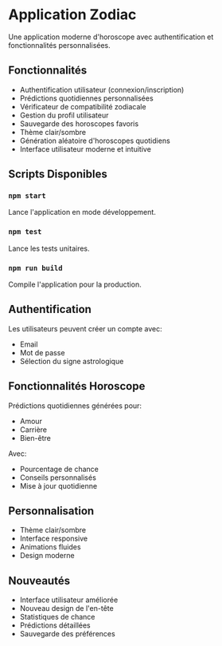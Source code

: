 # Application Zodiac

Une application moderne d'horoscope avec authentification et fonctionnalités personnalisées.

## Fonctionnalités

- Authentification utilisateur (connexion/inscription)
- Prédictions quotidiennes personnalisées
- Vérificateur de compatibilité zodiacale
- Gestion du profil utilisateur
- Sauvegarde des horoscopes favoris
- Thème clair/sombre
- Génération aléatoire d'horoscopes quotidiens
- Interface utilisateur moderne et intuitive

## Scripts Disponibles

### `npm start`
Lance l'application en mode développement.

### `npm test`
Lance les tests unitaires.

### `npm run build`
Compile l'application pour la production.

## Authentification

Les utilisateurs peuvent créer un compte avec:
- Email
- Mot de passe
- Sélection du signe astrologique

## Fonctionnalités Horoscope

Prédictions quotidiennes générées pour:
- Amour
- Carrière
- Bien-être

Avec:
- Pourcentage de chance
- Conseils personnalisés
- Mise à jour quotidienne

## Personnalisation

- Thème clair/sombre
- Interface responsive
- Animations fluides
- Design moderne

## Nouveautés

- Interface utilisateur améliorée
- Nouveau design de l'en-tête
- Statistiques de chance
- Prédictions détaillées
- Sauvegarde des préférences
